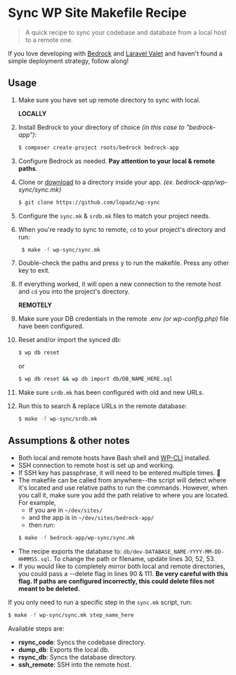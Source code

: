 # Sync WP Site Makefile Recipe

> A quick recipe to sync your codebase and database from a local host to a remote one.

If you love developing with [Bedrock](https://roots.io/bedrock/) and [Laravel Valet](https://laravel.com/docs/8.x/valet) and haven't found a simple deployment strategy, follow along!

## Usage

1. Make sure you have set up remote directory to sync with local.

	**LOCALLY**

2. Install Bedrock to your directory of choice *(in this case to "bedrock-app")*:
	```sh
  	$ composer create-project roots/bedrock bedrock-app
	```
3. Configure Bedrock as needed. **Pay attention to your local & remote paths**.
4. Clone or [download](https://github.com/lopadz/wp-sync/archive/refs/heads/main.zip) to a directory inside your app. *(ex. bedrock-app/wp-sync/sync.mk)*
	```sh
	$ git clone https://github.com/lopadz/wp-sync
	```
5. Configure the `sync.mk` & `srdb.mk` files to match your project needs.
6. When you're ready to sync to remote, `cd` to your project's directory and run:
   ```sh
  	$ make -f wp-sync/sync.mk
  	```
7. Double-check the paths and press <kbd>y</kbd> to run the makefile. Press any other key to exit.
8. If everything worked, it will open a new connection to the remote host and `cd` you into the project's directory.

	**REMOTELY**

10. Make sure your DB credentials in the remote .env *(or wp-config.php)* file have been configured.
11. Reset and/or import the synced db:
	```sh
	$ wp db reset
	```
	or
	```sh
	$ wp db reset && wp db import db/DB_NAME_HERE.sql
	```
12. Make sure `srdb.mk` has been configured with old and new URLs.
13. Run this to search & replace URLs in the remote database:
	```sh
  	$ make -f wp-sync/srdb.mk
  	```

## Assumptions & other notes

- Both local and remote hosts have Bash shell and [WP-CLI](https://wp-cli.org/) installed.
- SSH connection to remote host is set up and working.
- If SSH key has passphrase, it will need to be entered multiple times. :shrug:
- The makefile can be called from anywhere--the script will detect where it's located and use relative paths to run the commands. However, when you call it, make sure you add the path relative to where you are located. For example, 
	- If you are in ```~/dev/sites/```
	- and the app is in ```~/dev/sites/bedrock-app/```
	- then run:
	```sh
	$ make -f bedrock-app/wp-sync/sync.mk
	```
- The recipe exports the database to: `db/dev-DATABASE_NAME-YYYY-MM-DD-HHMMSS.sql`. To change the path or filename, update lines 30, 52, 53.
- If you would like to completely mirror both local and remote directories, you could pass a --delete flag in lines 90 & 111. **Be very careful with this flag. If paths are configured incorrectly, this could delete files not meant to be deleted.**

If you only need to run a specific step in the `sync.mk` script, run:
  ```sh
  $ make -f wp-sync/sync.mk step_name_here
  ```
Available steps are:
- **rsync_code**: Syncs the codebase directory.
- **dump_db**: Exports the local db.
- **rsync_db**: Syncs the database directory.
- **ssh_remote**: SSH into the remote host.
